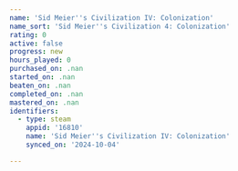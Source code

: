 ```yaml
---
name: 'Sid Meier''s Civilization IV: Colonization'
name_sort: 'Sid Meier''s Civilization 4: Colonization'
rating: 0
active: false
progress: new
hours_played: 0
purchased_on: .nan
started_on: .nan
beaten_on: .nan
completed_on: .nan
mastered_on: .nan
identifiers:
  - type: steam
    appid: '16810'
    name: 'Sid Meier''s Civilization IV: Colonization'
    synced_on: '2024-10-04'

---
```

